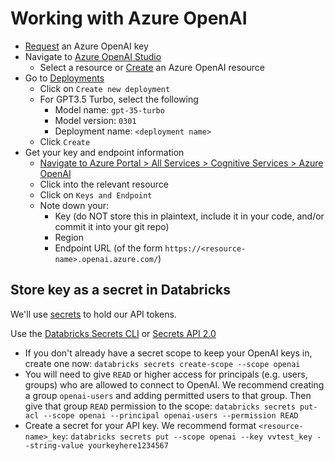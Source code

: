 # Working with Azure OpenAI

- [Request](https://aka.ms/oai/access) an Azure OpenAI key
- Navigate to [Azure OpenAI Studio](https://oai.azure.com/)
  - Select a resource or [Create](https://portal.azure.com/?microsoft_azure_marketplace_ItemHideKey=microsoft_openai_tip#create/Microsoft.CognitiveServicesOpenAI) an Azure OpenAI resource
- Go to [Deployments](https://oai.azure.com/portal/deployment)
  - Click on `Create new deployment`
  - For GPT3.5 Turbo, select the following
    - Model name: `gpt-35-turbo`
    - Model version: `0301`
    - Deployment name: `<deployment name>`
  - Click `Create`
- Get your key and endpoint information
  - [Navigate to Azure Portal > All Services > Cognitive Services > Azure OpenAI](https://portal.azure.com/#view/Microsoft_Azure_ProjectOxford/CognitiveServicesHub/~/OpenAI)
  - Click into the relevant resource
  - Click on `Keys and Endpoint`
  - Note down your:
    - Key (do NOT store this in plaintext, include it in your code, and/or commit it into your git repo)
    - Region
    - Endpoint URL (of the form `https://<resource-name>.openai.azure.com/`)

## Store key as a secret in Databricks

We'll use [secrets](https://docs.databricks.com/security/secrets/index.html) to hold our API tokens. 

Use the [Databricks Secrets CLI](https://docs.databricks.com/dev-tools/cli/secrets-cli.html) or [Secrets API 2.0](https://docs.databricks.com/dev-tools/api/latest/secrets.html)

- If you don't already have a secret scope to keep your OpenAI keys in, create one now: `databricks secrets create-scope --scope openai`
- You will need to give `READ` or higher access for principals (e.g. users, groups) who are allowed to connect to OpenAI. We recommend creating a group `openai-users` and adding permitted users to that group. Then give that group `READ` permission to the scope: `databricks secrets put-acl --scope openai --principal openai-users --permission READ`
- Create a secret for your API key. We recommend format `<resource-name>_key`: `databricks secrets put --scope openai --key vvtest_key --string-value yourkeyhere1234567`
